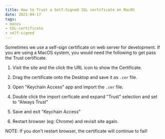 ```yaml
---
title: How to Trust a Self-Signed SSL certificate on MacOS
date: 2021-04-17
tags:
- macos
- SSL-certificate
- self-signed
---
```


Sometimes we use a self-sign certificate on web server for development. If you are
using a MacOS system, you would need the following to get pass the Trust certificate.

1. Visit the site and the click the URL icon to show the Certificate.

2. Drag the certificate onto the Desktop and save it as `.cer` file.

3. Open "Keychain Access" app and import the `.cer` file.

4. Double click the import cerficate and expand "Trust" selection and set to "Always Trust"

5. Save and exit "Keychain Access"

6. Restart browser (eg: Chrome) and revisit site again. 

NOTE: If you don't restart browser, the certificate will continue to fail!
